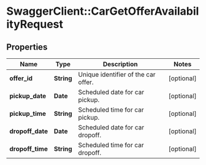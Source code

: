 # SwaggerClient::CarGetOfferAvailabilityRequest

## Properties
Name | Type | Description | Notes
------------ | ------------- | ------------- | -------------
**offer_id** | **String** | Unique identifier of the car offer. | [optional] 
**pickup_date** | **Date** | Scheduled date for car pickup. | [optional] 
**pickup_time** | **String** | Scheduled time for car pickup. | [optional] 
**dropoff_date** | **Date** | Scheduled date for car dropoff. | [optional] 
**dropoff_time** | **String** | Scheduled time for car dropoff. | [optional] 

